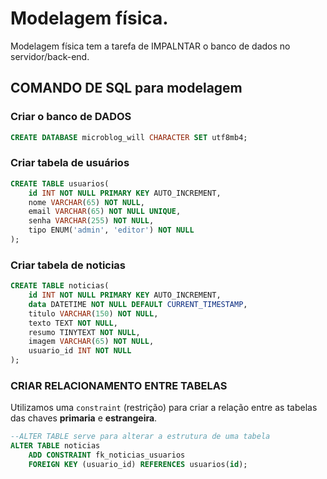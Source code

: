 # Modelagem física.

Modelagem física tem a tarefa de IMPALNTAR o banco de dados no servidor/back-end.

## COMANDO DE SQL para modelagem

### Criar o banco de DADOS

```sql
CREATE DATABASE microblog_will CHARACTER SET utf8mb4;

```

### Criar tabela de usuários

```sql
CREATE TABLE usuarios(
    id INT NOT NULL PRIMARY KEY AUTO_INCREMENT,
    nome VARCHAR(65) NOT NULL,
    email VARCHAR(65) NOT NULL UNIQUE,
    senha VARCHAR(255) NOT NULL,
    tipo ENUM('admin', 'editor') NOT NULL
);

```

### Criar tabela de noticias

```sql
CREATE TABLE noticias(
    id INT NOT NULL PRIMARY KEY AUTO_INCREMENT,
    data DATETIME NOT NULL DEFAULT CURRENT_TIMESTAMP,
    titulo VARCHAR(150) NOT NULL,
    texto TEXT NOT NULL,
    resumo TINYTEXT NOT NULL,
    imagem VARCHAR(65) NOT NULL,
    usuario_id INT NOT NULL 
);
```

### CRIAR RELACIONAMENTO ENTRE TABELAS
Utilizamos uma `constraint` (restrição) para criar a relação entre as tabelas das chaves **primaria** e **estrangeira**.

```sql
--ALTER TABLE serve para alterar a estrutura de uma tabela
ALTER TABLE noticias
    ADD CONSTRAINT fk_noticias_usuarios
    FOREIGN KEY (usuario_id) REFERENCES usuarios(id);

```
